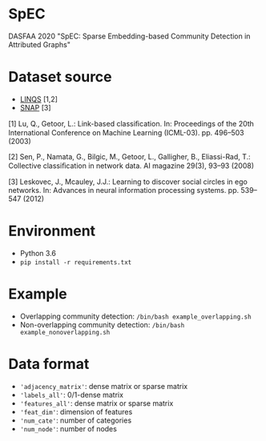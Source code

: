 # SpEC
DASFAA 2020 "SpEC: Sparse Embedding-based Community Detection in Attributed Graphs"

# Dataset source
+ [LINQS](https://linqs.soe.ucsc.edu/data) [1,2]
+ [SNAP](http://snap.stanford.edu/data/index.html) [3]

[1] Lu, Q., Getoor, L.: Link-based classiﬁcation. In: Proceedings of the 20th International Conference on Machine Learning (ICML-03). pp. 496–503 (2003)

[2] Sen, P., Namata, G., Bilgic, M., Getoor, L., Galligher, B., Eliassi-Rad, T.: Collective classiﬁcation in network data. AI magazine 29(3), 93–93 (2008)

[3] Leskovec, J., Mcauley, J.J.: Learning to discover social circles in ego networks. In: Advances in neural information processing systems. pp. 539–547 (2012)

# Environment
+ Python 3.6
+ `pip install -r requirements.txt`

# Example
+ Overlapping community detection: `/bin/bash example_overlapping.sh`
+ Non-overlapping community detection: `/bin/bash example_nonoverlapping.sh`

# Data format
+ `'adjacency_matrix'`: dense matrix or sparse matrix
+ `'labels_all'`: 0/1-dense matrix
+ `'features_all'`: dense matrix or sparse matrix
+ `'feat_dim'`: dimension of features
+ `'num_cate'`: number of categories
+ `'num_node'`: number of nodes
